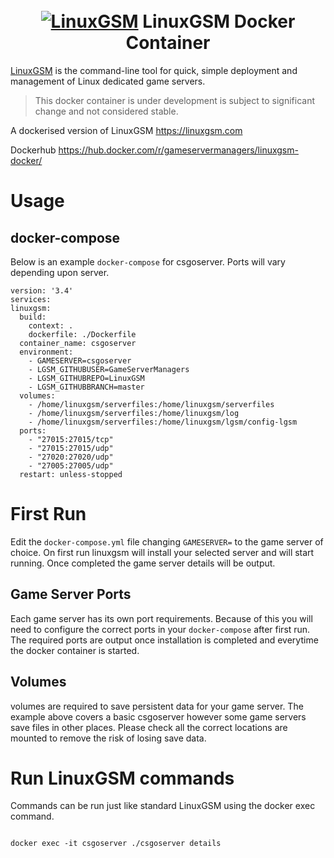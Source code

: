 <h1 align="center">
  <br>
  <a href="https://linuxgsm.com"><img src="https://i.imgur.com/Eoh1jsi.jpg" alt="LinuxGSM"></a>
  LinuxGSM Docker Container
</h1>

[LinuxGSM](https://linuxgsm.com) is the command-line tool for quick, simple deployment and management of Linux dedicated game servers.

> This docker container is under development is subject to significant change and not considered stable.

A dockerised version of LinuxGSM https://linuxgsm.com

Dockerhub https://hub.docker.com/r/gameservermanagers/linuxgsm-docker/
# Usage

## docker-compose
Below is an example `docker-compose` for csgoserver. Ports will vary depending upon server.
  ```
version: '3.4'
services:
  linuxgsm:
    build:
      context: .
      dockerfile: ./Dockerfile
    container_name: csgoserver
    environment:
      - GAMESERVER=csgoserver
      - LGSM_GITHUBUSER=GameServerManagers
      - LGSM_GITHUBREPO=LinuxGSM
      - LGSM_GITHUBBRANCH=master
    volumes:
      - /home/linuxgsm/serverfiles:/home/linuxgsm/serverfiles
      - /home/linuxgsm/serverfiles:/home/linuxgsm/log
      - /home/linuxgsm/serverfiles:/home/linuxgsm/lgsm/config-lgsm
    ports:
      - "27015:27015/tcp"
      - "27015:27015/udp"
      - "27020:27020/udp"
      - "27005:27005/udp"
    restart: unless-stopped
```
# First Run
Edit the `docker-compose.yml` file changing `GAMESERVER=` to the game server of choice.
On first run linuxgsm will install your selected server and will start running. Once completed the game server details will be output.
## Game Server Ports
Each game server has its own port requirements. Because of this you will need to configure the correct ports in your `docker-compose` after first run. The required ports are output once installation is completed and everytime the docker container is started.
## Volumes
volumes are required to save persistent data for your game server. The example above covers a basic csgoserver however some game servers save files in other places. Please check all the correct locations are mounted to remove the risk of losing save data.
# Run LinuxGSM commands

Commands can be run just like standard LinuxGSM using the docker exec command.

```

docker exec -it csgoserver ./csgoserver details

```
